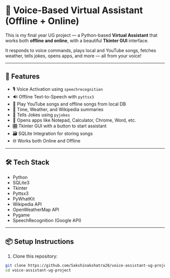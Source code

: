 # 🤖 Voice-Based Virtual Assistant (Offline + Online)

This is my final year UG project — a Python-based **Virtual Assistant** that works both **offline and online**, with a beautiful **Tkinter GUI** interface.

It responds to voice commands, plays local and YouTube songs, fetches weather, tells jokes, opens apps, and more — all from your voice!

---

## 🎯 Features

- 🎙️ Voice Activation using `speechrecognition`
- 🔊 Offline Text-to-Speech with `pyttsx3`
- 🎵 Play YouTube songs and offline songs from local DB
- 📅 Time, Weather, and Wikipedia summaries
- 🤣 Tells Jokes using `pyjokes`
- 📂 Opens apps like Notepad, Calculator, Chrome, Word, etc.
- 🎛️ Tkinter GUI with a button to start assistant
- 🗃️ SQLite Integration for storing songs
- 🌐 Works both Online and Offline

---

## 🛠️ Tech Stack

- Python
- SQLite3
- Tkinter
- Pyttsx3
- PyWhatKit
- Wikipedia API
- OpenWeatherMap API
- Pygame
- SpeechRecognition (Google API)

---

## 📦 Setup Instructions

1. Clone this repository:
```bash
git clone https://github.com/Sakshinakshatra28/voice-assistant-ug-project.git
cd voice-assistant-ug-project
